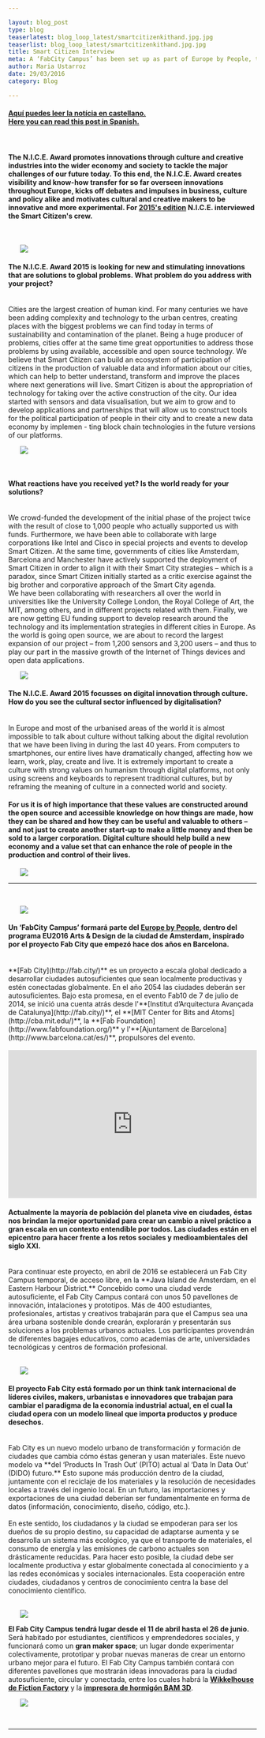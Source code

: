 ```yaml
---

layout: blog_post
type: blog
teaserlatest: blog_loop_latest/smartcitizenkithand.jpg.jpg
teaserlist: blog_loop_latest/smartcitizenkithand.jpg.jpg
title: Smart Citizen Interview
meta: A ‘FabCity Campus’ has been set up as part of Europe by People, the Amsterdam EU2016 Arts & Design programme and is inspired by the ‘Fab City’ project lead by Fab Lab Barcelona two years ago. 
author: Maria Ustarroz
date: 29/03/2016
category: Blog

---
```



<h4><a href="#spanish"> Aquí puedes leer la notícia en castellano.</a> <br>
<a href="#spanish"> Here you can read this post in Spanish.</a> <br></h4>

 <br>

<h4>The N.I.C.E. Award promotes innovations through culture and creative industries into the wider economy and society to tackle the major challenges of our future today. To this end, the N.I.C.E. Award creates visibility and know-how transfer for so far overseen innovations throughout Europe, kicks off debates and impulses in business, culture and policy alike and motivates cultural and creative makers to be innovative and more experimental. For <a href= "http://www.e-c-c-e.de/fileadmin/content_bilder/presse/Downloads/09_02_16_NICE_Doku_WEB.pdf" alt= "NICE 2015">2015's edition</a> N.I.C.E. interviewed the Smart Citizen's crew.</h4>
 <br>
 
 <ul><img src= "http://www.fablabbcn.org/img/projects/projects_loop/smart_citizen.jpg" align="middle"> </img></ul>
<h4>The N.I.C.E. Award 2015 is looking for new and stimulating innovations that are solutions to global problems. 
What problem do you address with your project?</h4>
<br>
Cities are the largest creation of human kind. For many centuries we have been adding complexity and technology to the urban centres, creating places with the biggest problems we can find today in terms of sustainability and contamination of the planet. Being a huge producer of 
problems, cities offer at the same time great opportunities 
to address those problems by using available, accessible 
and open source technology. We believe that Smart Citizen 
can build an ecosystem of participation of citizens in the 
production of valuable data and information about our 
cities, which can help to better understand, transform and 
improve the places where next generations will live. Smart 
Citizen is about the appropriation of technology for taking 
over the active construction of the city. Our idea started 
with sensors and data visualisation, but we aim to grow and 
to develop applications and partnerships that will allow us 
to construct tools for the political participation of people in 
their city and to create a new data economy by implemen
-
ting block chain technologies in the future versions of our 
platforms.

<ul><img src= "http://www.fablabbcn.org/img/projects/smart_citizen/2.jpg" align="middle"> </img></ul>

<br>
<h4>What reactions have you received yet? Is the world 
ready for your solutions?</h4>
<br>
We crowd-funded the development of the initial phase of 
the project twice with the result of close to 1,000 people 
who actually supported us with funds. Furthermore, we 
have been able to collaborate with large corporations like 
Intel and Cisco in special projects and events to develop 
Smart Citizen. At the same time, governments of cities like 
Amsterdam, Barcelona and Manchester have actively supported the deployment of Smart Citizen in order to align it 
with their Smart City strategies –  which is a paradox, since 
Smart Citizen initially started as a critic exercise against 
the big brother and corporative approach of the Smart City 
agenda. 
<br>
We have been collaborating with researchers all 
over the world in universities like the University College London, the Royal College of Art, the MIT, among others, and 
in different projects related with them. Finally, we are now 
getting EU funding support to develop research around the 
technology and its implementation strategies in different 
cities in Europe. As the world is going open source, we are 
about to record the largest expansion of our project – from 
1,200 sensors and 3,200 users – and thus to play our part in 
the massive growth of the Internet of Things devices and 
open data applications. 

<br>
<ul><img src= "http://www.fablabbcn.org/img/blog/blog_loop_latest/19503962930_a21904facc_z.jpg" align="middle"> </img></ul>

<h4>The N.I.C.E. Award 2015 focusses on digital innovation 
through culture. How do you see the cultural sector 
influenced by digitalisation?</h4>
<br>
In Europe and most of the urbanised areas of the world it 
is almost impossible to talk about culture without talking 
about the digital revolution that we have been living in during the last 40 years. From computers to smartphones, our 
entire lives have dramatically changed, affecting how we 
learn, work, play, create and live. It is extremely important 
to create a culture with strong values on humanism through 
digital platforms, not only using screens and keyboards to 
represent traditional cultures, but by reframing the meaning of culture in a connected world and society. 
<br>
<h4>For us it is of high importance that these values are constructed 
around the open source and accessible knowledge on how 
things are made, how they can be shared and how they can 
be useful and valuable to others – and not just to create 
another start-up to make a little money and then be sold 
to a larger corporation. Digital culture should help build a 
new economy and a value set that can enhance the role of 
people in the production and control of their lives. </h4>
 
<ul><img src= "http://www.fablabbcn.org/img/hero_slider/a_slider_3.jpg" align="middle"> </img></ul>
 


<hr>

<a name="spanish"></a>
&nbsp;

<ul><img src= "http://www.fablabbcn.org/img/blog/blog_loop_latest/fabcitybarcelona.jpg" align="middle"> </img></ul>

<h4>Un ‘FabCity Campus’ formará parte del <a href= "http://europebypeople.nl/" alt= "Europe by People">Europe by People</a>, dentro del programa EU2016 Arts & Design de la ciudad de Amsterdam, inspirado por el proyecto Fab City que empezó hace dos años en Barcelona. 
</h4>
<br>
**[Fab City](http://fab.city/)** es un proyecto a escala global dedicado a desarrollar ciudades autosuficientes que sean localmente productivas y estén conectadas globalmente. En el año 2054 las ciudades deberán ser autosuficientes. Bajo esta promesa, en el evento Fab10 de 7 de julio de 2014, se inició una cuenta atrás desde l'**[Institut d’Arquitectura Avançada de Catalunya](http://fab.city/)**, el **[MIT Center for Bits and Atoms](http://cba.mit.edu/)**, la **[Fab Foundation](http://www.fabfoundation.org/)** y l'**[Ajuntament de Barcelona](http://www.barcelona.cat/es/)**, propulsores del evento.<br>

<br>
<iframe src="http://pitodido.org/#countdown" scrolling="no" frameborder="0" height="300px" width="100%"></iframe>
<br>
<h4>Actualmente la mayoría de población del planeta vive en ciudades, éstas nos brindan la mejor oportunidad para crear un cambio a nivel práctico a gran escala en un contexto entendible por todos. Las ciudades están en el epicentro para hacer frente a los retos sociales y medioambientales del siglo XXI.</h4>
<br>
Para continuar este proyecto, en abril de 2016 se establecerá un Fab City Campus temporal, de acceso libre, en la **Java Island de Amsterdam, en el Eastern Harbour District.** Concebido como una ciudad verde autosuficiente, el Fab City Campus contará con unos 50 pavellones de innovación, intalaciones y prototipos. Más de 400 estudiantes, profesionales, artistas y creativos trabajarán para que el Campus sea una área urbana sostenible donde crearán, explorarán y presentarán sus soluciones a los problemas urbanos actuales. Los participantes provendrán de diferentes bagajes educativos, como academias de arte, universidades tecnológicas y centros de formación profesional.<br>

<br>
<ul><img src= "http://www.fablabbcn.org/img/blog/fab_city/fabcityworld.jpg" align="middle"> </img></ul>

<h4>El proyecto Fab City está formado por un think tank internacional de líderes civiles, makers, urbanistas e innovadores que trabajan para cambiar el paradigma de la economía industrial actual, en el cual la ciudad opera con un modelo lineal que importa productos y produce desechos.</h4>
<br>
Fab City es un nuevo modelo urbano de transformación y formación de ciudades que cambia cómo éstas generan y usan materiales. Este nuevo modelo va **del ‘Products In Trash Out’ (PITO) actual al ‘Data In Data Out’ (DIDO) futuro.** Esto supone más producción dentro de la ciudad, juntamente con el reciclaje de los materiales y la resolución de necesidades locales a través del ingenio local. En un futuro, las importaciones y exportaciones de una ciudad deberían ser fundamentalmente en forma de datos (información, conocimiento, diseño, código, etc.).<br>

<br>
En este sentido, los ciudadanos y la ciudad se empoderan para ser los dueños de su propio destino, su capacidad de adaptarse aumenta y se desarrolla un sistema más ecológico, ya que el transporte de materiales, el consumo de energía y las emisiones de carbono actuales son drásticamente reducidas. Para hacer esto posible, la ciudad debe ser localmente productiva y estar globalmente conectada al conocimiento y a las redes económicas y sociales internacionales. Esta cooperación entre ciudades, ciudadanos y centros de conocimiento centra la base del conocimiento científico.<br>

<br>
<ul><img src= "http://www.fablabbcn.org/img/blog/fab_city/fabcity-campus.jpg" align="middle"> </img></ul>

**El Fab City Campus tendrá lugar desde el 11 de abril hasta el 26 de junio.** Será habitado por estudiantes, científicos y emprendedores sociales, y funcionará como un **gran maker space**; un lugar donde experimentar colectivamente, prototipar y probar nuevas maneras de crear un entorno urbano mejor para el futuro. El Fab City Campus también contará con diferentes pavellones que mostrarán ideas innovadoras para la ciudad autosuficiente, circular y conectada, entre los cuales habrá la **[Wikkelhouse de Fiction Factory](http://www.fictionfactory.nl/home.php?p=whouse)** y la **[impresora de hormigón BAM 3D](https://citiesintransition.eu/publicatie/bam-3d-concrete-printer-at-fabcity-campus)**.

<ul><img src= "http://www.fablabbcn.org/img/blog/fab_city/campus-plattegrond.png" align="middle"> </img></ul>

<br>
<hr>
